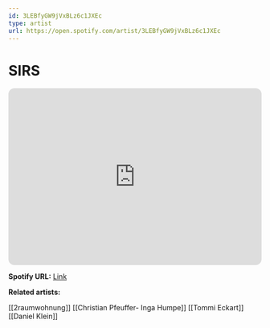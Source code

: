 ```yaml
---
id: 3LEBfyGW9jVxBLz6c1JXEc
type: artist
url: https://open.spotify.com/artist/3LEBfyGW9jVxBLz6c1JXEc
---
```

# SIRS

<iframe style="border-radius:12px" src="https://open.spotify.com/embed/artist/3LEBfyGW9jVxBLz6c1JXEc" width="100%" height="352" frameBorder="0" allowfullscreen="" allow="autoplay; clipboard-write; encrypted-media; fullscreen; picture-in-picture" loading="lazy"></iframe>

**Spotify URL:** [Link](https://open.spotify.com/artist/3LEBfyGW9jVxBLz6c1JXEc)

**Related artists:**

[[2raumwohnung]]
[[Christian Pfeuffer- Inga Humpe]]
[[Tommi Eckart]]
[[Daniel Klein]]
